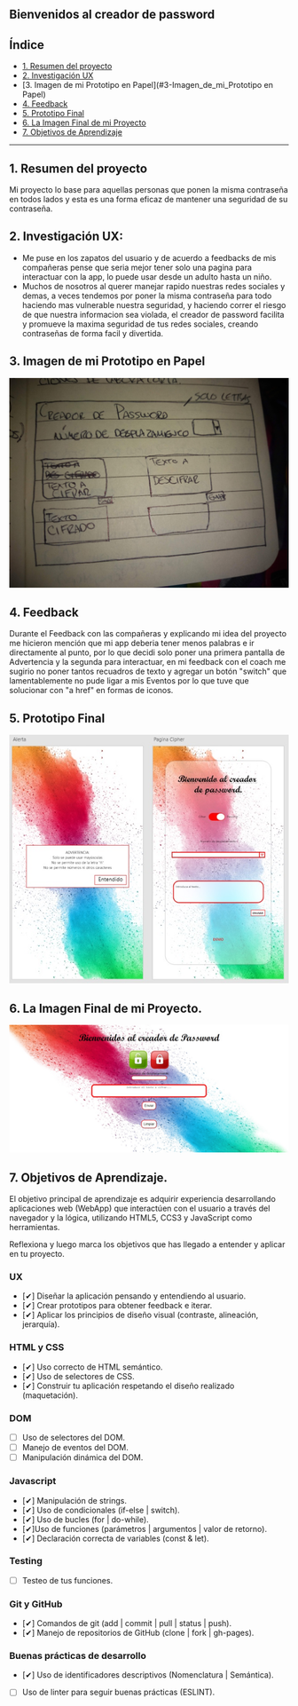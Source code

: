 ## Bienvenidos al creador de password

## Índice


* [1. Resumen del proyecto](#1-Resumen_del_proyecto)
* [2. Investigación UX](#2-Investigación_UX)
* [3. Imagen de mi Prototipo en Papel](#3-Imagen_de_mi_Prototipo en Papel)
* [4. Feedback](#4-Feedback)
* [5. Prototipo Final](#5-Prototipo_Final)
* [6. La Imagen Final de mi Proyecto](#6-La_Imagen_Final_de_mi_Proyecto)
* [7. Objetivos de Aprendizaje](#6-Objetivos_de_Aprendizaje)


***

## 1. Resumen del proyecto
Mi proyecto lo base para aquellas personas que ponen la misma contraseña en
todos lados y esta es una forma eficaz de mantener una seguridad de su
contraseña.


## 2. Investigación UX:
* Me puse en los zapatos del usuario y de acuerdo a feedbacks de mis compañeras
  pense que seria mejor tener solo una pagina para interactuar con la app,
  lo puede usar desde un adulto hasta un niño.
* Muchos de nosotros al querer manejar rapido nuestras redes sociales y demas,
  a veces tendemos por poner la misma contraseña para todo haciendo mas
  vulnerable nuestra seguridad, y haciendo correr el riesgo de que nuestra
  informacion sea violada, el creador de password facilita y promueve la maxima
  seguridad de tus redes sociales, creando contraseñas de forma facil y
  divertida.

## 3. Imagen de mi Prototipo en Papel

<img src= "IMG_20200216_132235652.jpg">

## 4. Feedback
Durante el Feedback con las compañeras y explicando mi idea del proyecto me
hicieron mención que mi app deberia tener menos palabras e ir directamente al
punto, por lo que decidi solo poner una primera pantalla de Advertencia y la
segunda para interactuar, en mi feedback con el coach me sugirio no poner tantos
recuadros de texto y agregar un botón "switch" que lamentablemente no pude ligar
a mis Eventos por lo que tuve que solucionar con "a href" en formas de iconos.

## 5. Prototipo Final

<img src= "maquetado pao.jpg">


## 6. La Imagen Final de mi Proyecto.

<img src= "cipher estructura2.jpg">

## 7. Objetivos de Aprendizaje.

El objetivo principal de aprendizaje es adquirir experiencia desarrollando aplicaciones web (WebApp) que interactúen con el usuario a través del navegador y la lógica, utilizando HTML5, CCS3 y JavaScript como herramientas.

Reflexiona y luego marca los objetivos que has llegado a entender y aplicar en tu proyecto.

### UX
- [&#10004;] Diseñar la aplicación pensando y entendiendo al usuario.
- [&#10004;] Crear prototipos para obtener feedback e iterar.
- [&#10004;] Aplicar los principios de diseño visual (contraste, alineación, jerarquía).
### HTML y CSS
- [&#10004;] Uso correcto de HTML semántico.
- [&#10004;] Uso de selectores de CSS.
- [&#10004;] Construir tu aplicación respetando el diseño realizado (maquetación).
### DOM
- [ ] Uso de selectores del DOM.
- [ ] Manejo de eventos del DOM.
- [ ] Manipulación dinámica del DOM.
### Javascript
- [&#10004;] Manipulación de strings.
- [&#10004;] Uso de condicionales (if-else | switch).
- [&#10004;] Uso de bucles (for | do-while).
- [&#10004;]Uso de funciones (parámetros | argumentos | valor de retorno).
- [&#10004;] Declaración correcta de variables (const & let).
### Testing
- [ ] Testeo de tus funciones.
### Git y GitHub
- [&#10004;] Comandos de git (add | commit | pull | status | push).
- [&#10004;] Manejo de repositorios de GitHub (clone | fork | gh-pages).
### Buenas prácticas de desarrollo
- [&#10004;] Uso de identificadores descriptivos (Nomenclatura | Semántica).
- [ ] Uso de linter para seguir buenas prácticas (ESLINT).
